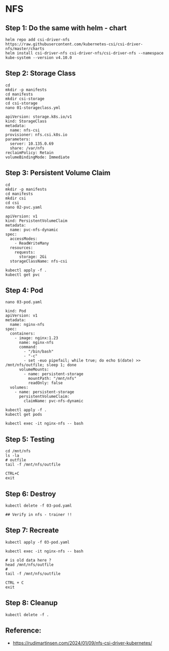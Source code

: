 # NFS 

## Step 1: Do the same with helm - chart 

```
helm repo add csi-driver-nfs https://raw.githubusercontent.com/kubernetes-csi/csi-driver-nfs/master/charts
helm install csi-driver-nfs csi-driver-nfs/csi-driver-nfs --namespace kube-system --version v4.10.0
```

## Step 2: Storage Class 

```
cd
mkdir -p manifests
cd manifests
mkdir csi-storage
cd csi-storage 
nano 01-storageclass.yml
```

```
apiVersion: storage.k8s.io/v1
kind: StorageClass
metadata:
  name: nfs-csi
provisioner: nfs.csi.k8s.io
parameters:
  server: 10.135.0.69
  share: /var/nfs
reclaimPolicy: Retain
volumeBindingMode: Immediate
```

## Step 3: Persistent Volume Claim 

```
cd
mkdir -p manifests
cd manifests
mkdir csi
cd csi
nano 02-pvc.yaml
```

```
apiVersion: v1
kind: PersistentVolumeClaim
metadata:
  name: pvc-nfs-dynamic
spec:
  accessModes:
    - ReadWriteMany
  resources:
    requests:
      storage: 2Gi
  storageClassName: nfs-csi
```

```
kubectl apply -f .
kubectl get pvc 
```

## Step 4: Pod 

```
nano 03-pod.yaml
```

```
kind: Pod
apiVersion: v1
metadata:
  name: nginx-nfs
spec:
  containers:
    - image: nginx:1.23
      name: nginx-nfs
      command:
        - "/bin/bash"
        - "-c"
        - set -euo pipefail; while true; do echo $(date) >> /mnt/nfs/outfile; sleep 1; done
      volumeMounts:
        - name: persistent-storage
          mountPath: "/mnt/nfs"
          readOnly: false
  volumes:
    - name: persistent-storage
      persistentVolumeClaim:
        claimName: pvc-nfs-dynamic
```

```
kubectl apply -f .
kubectl get pods
```


```
kubectl exec -it nginx-nfs -- bash 
```

## Step 5: Testing

```
cd /mnt/nfs
ls -la
# outfile
tail -f /mnt/nfs/outfile
```

```
CTRL+C
exit
```

## Step 6: Destroy 

```
kubectl delete -f 03-pod.yaml 

## Verify in nfs - trainer !! 
```

## Step 7: Recreate 

```
kubectl apply -f 03-pod.yaml
```

```
kubectl exec -it nginx-nfs -- bash
```

```
# is old data here ? 
head /mnt/nfs/outfile 
#
tail -f /mnt/nfs/outfile
```

```
CTRL + C
exit
```
## Step 8: Cleanup 

```
kubectl delete -f .
```


## Reference:

 * https://rudimartinsen.com/2024/01/09/nfs-csi-driver-kubernetes/
